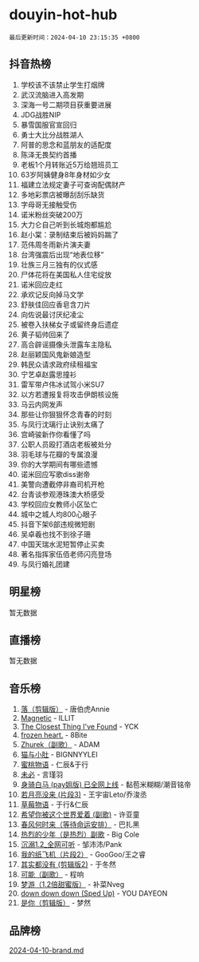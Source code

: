 # douyin-hot-hub

`最后更新时间：2024-04-10 23:15:35 +0800`

## 抖音热榜

1. 学校该不该禁止学生打烟牌
1. 武汉流脑进入高发期
1. 深海一号二期项目获重要进展
1. JDG战胜NIP
1. 暴雪国服官宣回归
1. 勇士大比分战胜湖人
1. 阿普的思念和蓝朋友的适配度
1. 陈泽无畏契约首播
1. 老板1个月转账近5万给翘班员工
1. 63岁阿姨健身8年身材如少女
1. 福建立法规定妻子可查询配偶财产
1. 多地彩票店被曝刮刮乐缺货
1. 字母哥无接触受伤
1. 诺米粉丝突破200万
1. 大力仑自己听到长城炮都尴尬
1. 赵小棠：录制结束后被妈妈踹了
1. 范伟周冬雨新片演夫妻
1. 台湾强震后出现“地表位移”
1. 壮族三月三独有的仪式感
1. 尸体花将在美国私人住宅绽放
1. 诺米回应走红
1. 承欢记反向掉马文学
1. 舒肤佳回应香皂含刀片
1. 向佐说最讨厌纪凌尘
1. 被卷入扶梯女子或留终身后遗症
1. 黄子韬帅回来了
1. 高合辟谣摄像头泄露车主隐私
1. 赵丽颖国风鬼新娘造型
1. 韩民众请求政府续租福宝
1. 宁艺卓赵露思撞衫
1. 雷军带卢伟冰试驾小米SU7
1. 以方若遭报复将攻击伊朗核设施
1. 马云内网发声
1. 那些让你狠狠怀念青春的时刻
1. 与凤行沈璃行止诀别太痛了
1. 宫崎骏新作你看懂了吗
1. 公职人员殴打酒店老板被处分
1. 羽毛球与花瓣的专属浪漫
1. 你的大学期间有哪些遗憾
1. 诺米回应写歌diss谢帝
1. 美警向遭截停非裔司机开枪
1. 台青谈参观港珠澳大桥感受
1. 学校回应女教师小区坠亡
1. 城中之城人均800心眼子
1. 抖音下架6部违规微短剧
1. 吴卓羲也找不到徐子珊
1. 中国天瑞水泥短暂停止买卖
1. 著名指挥家伍佰老师闪亮登场
1. 与凤行婚礼团建

## 明星榜

暂无数据

## 直播榜

暂无数据

## 音乐榜

1. [落（剪辑版）](https://sf3-cdn-tos.douyinstatic.com/obj/tos-cn-ve-2774/o0h6HvN1BBbli9LtU3i5fQIleBQMF5Cg4TZmmC) - 唐伯虎Annie
1. [Magnetic](https://sf3-cdn-tos.douyinstatic.com/obj/tos-cn-ve-2774/oAQCYdBNZfLACGDmVFAsfAtpy32tqErgQ3XgBN) - ILLIT
1. [The Closest Thing I've Found](https://sf5-hl-cdn-tos.douyinstatic.com/obj/tos-cn-ve-2774/514ab5d9146f4d2ca454b7adff8e5e4d) - YCK
1. [frozen heart.](https://sf6-cdn-tos.douyinstatic.com/obj/tos-cn-ve-2774/oIIWJfyjIACZA9zQMtnJ6hQQhFC4vhCupoRBsO) - 8Bite
1. [Zhurek（副歌）](https://sf5-hl-cdn-tos.douyinstatic.com/obj/tos-cn-ve-2774/ooQm8FBZQDlf0btEYgVpCcSCQfrdJGBEKZYBGS) - ADAM
1. [猫与小肚](https://sf5-hl-cdn-tos.douyinstatic.com/obj/tos-cn-ve-2774/osZeoClMECgK8DYl6VebABgbchEtPYQjZEnRtd) - BIGNNYYLEI
1. [蜜桃物语](https://sf5-hl-cdn-tos.douyinstatic.com/obj/tos-cn-ve-2774/oIhOSCZtIACtYU4XQkngiW9kCBfVD1Fz9IYeqL) - 仁辰&于行
1. [未必](https://sf5-hl-cdn-tos.douyinstatic.com/obj/tos-cn-ve-2774/ogntQMFnKQDZUgTCYuJgfLEtleYZZFxBQqhhFB) - 言瑾羽
1. [身骑白马 (pay姐版) 已全网上线](https://sf3-cdn-tos.douyinstatic.com/obj/tos-cn-ve-2774/oQLO5ZgLsFkaDhdIIveF2zUCgfweY0gWaH4AQG) - 黏苞米糊糊/潮音铭帝
1. [若月亮没来 (片段3)](https://sf5-hl-cdn-tos.douyinstatic.com/obj/tos-cn-ve-2774/okfyEUsGW1B1ovJi5JiN9IjvAT2lMwA054GoEB) - 王宇宙Leto/乔浚丞
1. [草莓物语](https://sf5-hl-cdn-tos.douyinstatic.com/obj/tos-cn-ve-2774/okynhJ7jEAIIZBfsLgYMEI8QC3WbQNN66RKzhT) - 于行&仁辰
1. [希望你被这个世界爱着 (副歌)](https://sf5-hl-cdn-tos.douyinstatic.com/obj/tos-cn-ve-2774/oUHCmWQfZlE3QQBKBeD8rCFLpJzPgCpImhsxMt) - 许亚童
1. [春风何时来（等待命运安排）](https://sf5-hl-cdn-tos.douyinstatic.com/obj/tos-cn-ve-2774/oICBNbD3gelMfB4WgiD1KI2jQtXZE2FgHLwtsl) - 巴扎黑
1. [热烈的少年（是热烈）副歌](https://sf3-cdn-tos.douyinstatic.com/obj/tos-cn-ve-2774/owVNI0CLDAUMtSz6TEYvfFBFL4UDFFhLfgK8fa) - Big Cole
1. [沉溺1.2_全网可听](https://sf5-hl-cdn-tos.douyinstatic.com/obj/tos-cn-ve-2774/ok2QoiBqsWAX9McZmWiI9gAB0EzwD4Xj6yfmtH) - 邹沛沛/Pank
1. [我的纸飞机（片段2）](https://sf5-hl-cdn-tos.douyinstatic.com/obj/tos-cn-ve-2774/oM2ZrKcg2CD5AeRB2gkeXOFB1IxAGJdZPazYHf) - GooGoo/王之睿
1. [其实都没有 (剪辑版2)](https://sf6-cdn-tos.douyinstatic.com/obj/tos-cn-ve-2774/oEBNQenHZtBhxYjGgUDQk0BCHTigQafgFlbQ7k) - 于冬然
1. [可能（副歌）](https://sf3-cdn-tos.douyinstatic.com/obj/tos-cn-ve-2774/cde1731888894259b333569393c2fb51) - 程响
1. [梦游（1.2倍甜蜜版）](https://sf5-hl-cdn-tos.douyinstatic.com/obj/tos-cn-ve-2774/o4gyAUm8hwufoEABmwVIiQtHsFuGzAEEWtNMzo) - 补菜Nveg
1. [down down down (Sped Up)](https://sf5-hl-cdn-tos.douyinstatic.com/obj/tos-cn-ve-2774/ow80iABiXIO9DsFwK6WeZKMaJRi3BPJAotDy8m) - YOU DAYEON
1. [是你（剪辑版）](https://sf5-hl-cdn-tos.douyinstatic.com/obj/tos-cn-ve-2774/46019dae783c4c969944217fe1cfafc4) - 梦然

## 品牌榜

[2024-04-10-brand.md](2024-04-10-brand.md)
